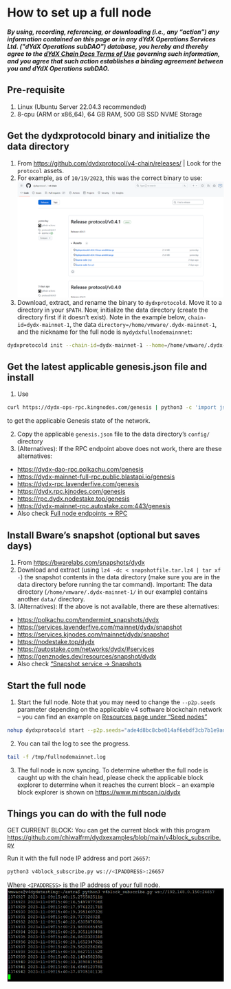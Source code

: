 # How to set up a full node

***By using, recording, referencing, or downloading (i.e., any “action”) any information contained on this page or in any dYdX Operations Services Ltd. ("dYdX Operations subDAO") database, you hereby and thereby agree to the [dYdX Chain Docs Terms of Use](../terms_and_policies/terms_of_use) governing such information, and you agree that such action establishes a binding agreement between you and dYdX Operations subDAO.***

## Pre-requisite
1. Linux (Ubuntu Server 22.04.3 recommended)
2. 8-cpu (ARM or x86_64), 64 GB RAM, 500 GB SSD NVME Storage

## Get the dydxprotocold binary and initialize the data directory
1. From https://github.com/dydxprotocol/v4-chain/releases/ | Look for the `protocol` assets.
2. For example, as of `10/19/2023`, this was the correct binary to use:
![dYdX Protocol Binary](../../artifacts/how_to_set_up_full_node_binary_download.png)
3. Download, extract, and rename the binary to `dydxprotocold`.  Move it to a directory in your `$PATH`.  Now, initialize the data directory (create the directory first if it doesn’t exist).  Note in the example below, `chain-id=dydx-mainnet-1`, the data `directory=/home/vmware/.dydx-mainnet-1`, and the nickname for the full node is `mydydxfullnodemainnnet`:
```bash
dydxprotocold init --chain-id=dydx-mainnet-1 --home=/home/vmware/.dydx-mainnet-1 mydydxfullnodemainnet
```

## Get the latest applicable genesis.json file and install
1. Use 
```bash
curl https://dydx-ops-rpc.kingnodes.com/genesis | python3 -c 'import json,sys;print(json.dumps(json.load(sys.stdin)["result"]["genesis"], indent=2))' > genesis.json 
```
to get the applicable Genesis state of the network.

2. Copy the applicable `genesis.json` file to the data directory’s `config/` directory
3. (Alternatives): If the RPC endpoint above does not work, there are these alternatives:
 - https://dydx-dao-rpc.polkachu.com/genesis
 - https://dydx-mainnet-full-rpc.public.blastapi.io/genesis
 - https://dydx-rpc.lavenderfive.com/genesis
 - https://dydx.rpc.kjnodes.com/genesis
 - https://rpc.dydx.nodestake.top/genesis
 - https://dydx-mainnet-rpc.autostake.com:443/genesis
 - Also check [Full node endpoints → RPC](../networks/network1/resources.md#full-node-endpoints)

## Install Bware’s snapshot (optional but saves days)
1. From https://bwarelabs.com/snapshots/dydx
2. Download and extract (using `lz4 -dc < snapshotfile.tar.lz4 | tar xf -`) the snapshot contents in the data directory (make sure you are in the data directory before running the tar command).  Important: The data directory (`/home/vmware/.dydx-mainnet-1/` in our example) contains another `data/` directory.
3. (Alternatives): If the above is not available, there are these alternatives:
 - https://polkachu.com/tendermint_snapshots/dydx
 - https://services.lavenderfive.com/mainnet/dydx/snapshot
 - https://services.kjnodes.com/mainnet/dydx/snapshot
 - https://nodestake.top/dydx
 - https://autostake.com/networks/dydx/#services
 - https://genznodes.dev/resources/snapshot/dydx
 - Also check [“Snapshot service → Snapshots](../networks/network1/resources.md#snapshot-service)

## Start the full node
1. Start the full node. Note that you may need to change the `--p2p.seeds` parameter depending on the applicable v4 software blockchain network – you can find an example on [Resources page under “Seed nodes”](../networks/network1/resources.md#seed-nodes)
```bash
nohup dydxprotocold start --p2p.seeds="ade4d8bc8cbe014af6ebdf3cb7b1e9ad36f412c0@seeds.polkachu.com:23856,65b740ee326c9260c30af1f044e9cda63c73f7c1@seeds.kingnodes.net:23856,f04a77b92d0d86725cdb2d6b7a7eb0eda8c27089@dydx-mainnet-seed.bwarelabs.com:36656,20e1000e88125698264454a884812746c2eb4807@seeds.lavenderfive.com:23856,c2c2fcb5e6e4755e06b83b499aff93e97282f8e8@tenderseed.ccvalidators.com:26401,4f20c3e303c9515051b6276aeb89c0b88ee79f8f@seed.dydx.cros-nest.com:26656,a9cae4047d5c34772442322b10ef5600d8e54900@dydx-mainnet-seednode.allthatnode.com:26656,802607c6db8148b0c68c8a9ec1a86fd3ba606af6@64.227.38.88:26656,400f3d9e30b69e78a7fb891f60d76fa3c73f0ecc@dydx.rpc.kjnodes.com:17059,4c30c8a95e26b07b249813b677caab28bf0c54eb@rpc.dydx.nodestake.top:666,ebc272824924ea1a27ea3183dd0b9ba713494f83@dydx-mainnet-seed.autostake.com:27366" --home=/home/vmware/.dydx-mainnet-1 --non-validating-full-node=true > /tmp/fullnodemainnet.log 2>&1 &
```
2. You can tail the log to see the progress.
```bash
tail -f /tmp/fullnodemainnet.log
```
3. The full node is now syncing. To determine whether the full node is caught up with the chain head, please check the applicable block explorer to determine when it reaches the current block – an example block explorer is shown on https://www.mintscan.io/dydx

## Things you can do with the full node
GET CURRENT BLOCK: You can get the current block with this program https://github.com/chiwalfrm/dydxexamples/blob/main/v4block_subscribe.py 

Run it with the full node IP address and port `26657`:
```bash
python3 v4block_subscribe.py ws://<IPADDRESS>:26657
```
Where `<IPADDRESS>` is the IP address of your full node.
![Full node usage example](../../artifacts/how_to_set_up_full_node_usage_example.png)